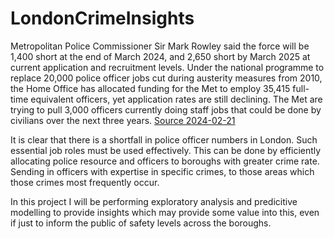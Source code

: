 # LondonCrimeInsights
Metropolitan Police Commissioner Sir Mark Rowley said the force will be 1,400 short at the end of March 2024, and 2,650 short by March 2025 at current application and recruitment levels.
Under the national programme to replace 20,000 police officer jobs cut during austerity measures from 2010, the Home Office has allocated funding for the Met to employ 35,415 full-time equivalent officers, yet application rates are still declining. The Met are trying to pull 3,000 officers currently doing staff jobs that could be done by civilians over the next three years. [Source 2024-02-21](https://www.independent.co.uk/news/uk/mark-rowley-home-office-metropolitan-police-london-pcsos-b2499926.html) 

It is clear that there is a shortfall in police officer numbers in London. Such essential job roles must be used effectively. This can be done by efficiently allocating police resource and officers to boroughs with greater crime rate. Sending in officers with expertise in specific crimes, to those areas which those crimes most frequently occur. 

In this project I will be performing exploratory analysis and predicitive modelling to provide insights which may provide some value into this, even if just to inform the public of safety levels across the boroughs.


